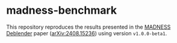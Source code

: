 # madness-benchmark

This repository reproduces the results presented in the [MADNESS Deblender](https://github.com/b-biswas/madness) paper ([arXiv:2408.15236](https://arxiv.org/abs/2408.15236v1)) using version `v1.0.0-beta1`. 


